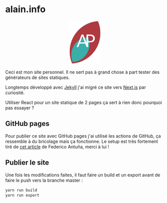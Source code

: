 # alain.info

<p align="center">
    <img width="20%" src="https://raw.githubusercontent.com/gallib/gallib.github.io/4dc0ae177c8c70df8ec069d3c38d87c710fda971/public/logo.svg" alt="Mon joli logo fait tout seul avec Figma" />
</p>

Ceci est mon site personnel. Il ne sert pas à grand chose à part tester des générateurs de sites statiques.

Longtemps développé avec [Jekyll](https://jekyllrb.com/) j'ai migré ce site vers [Next.js](https://nextjs.org/) par curiosité.

Utiliser React pour un site statique de 2 pages ça sert à rien donc pourquoi pas essayer ?

## GitHub pages

Pour publier ce site avec GitHub pages j'ai utilisé les actions de GitHub, ça ressemble à du bricolage mais ça fonctionne. Le setup est très fortement tiré de [cet article](https://www.linkedin.com/pulse/deploy-nextjs-app-github-pages-federico-antu%C3%B1a/) de Federico Antuña, merci à lui !

## Publier le site

Une fois les modifications faites, il faut faire un build et un export avant de faire le push vers la branche master :

```
yarn run build
yarn run export
```